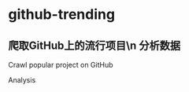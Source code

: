 # github-trending
爬取GitHub上的流行项目\n
分析数据
------------------------
Crawl popular project on GitHub

Analysis